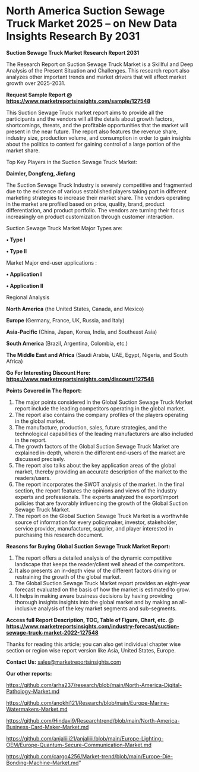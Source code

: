 # North America Suction Sewage Truck Market 2025 – on New Data Insights Research By 2031

<strong>Suction Sewage Truck Market Research Report 2031</strong>

The Research Report on Suction Sewage Truck Market is a Skillful and Deep Analysis of the Present Situation and Challenges. This research report also analyzes other important trends and market drivers that will affect market growth over 2025-2031.

<strong>Request Sample Report @ <a href=https://www.marketreportsinsights.com/sample/127548>https://www.marketreportsinsights.com/sample/127548</a></strong>

This Suction Sewage Truck market report aims to provide all the participants and the vendors will all the details about growth factors, shortcomings, threats, and the profitable opportunities that the market will present in the near future. The report also features the revenue share, industry size, production volume, and consumption in order to gain insights about the politics to contest for gaining control of a large portion of the market share.

Top Key Players in the Suction Sewage Truck Market:

<strong>Daimler, Dongfeng, Jiefang</strong>

The Suction Sewage Truck Industry is severely competitive and fragmented due to the existence of various established players taking part in different marketing strategies to increase their market share. The vendors operating in the market are profiled based on price, quality, brand, product differentiation, and product portfolio. The vendors are turning their focus increasingly on product customization through customer interaction.

Suction Sewage Truck Market Major Types are:

<strong>• Type I

• Type II</strong>

Market Major end-user applications :

<strong>• Application I

• Application II</strong>

Regional Analysis

</u><strong><b>North America</b></strong> (the United States, Canada, and Mexico)

<strong><b>Europe </b></strong>(Germany, France, UK, Russia, and Italy)

<strong><b>Asia-Pacific</b></strong> (China, Japan, Korea, India, and Southeast Asia)

<strong><b>South America</b></strong> (Brazil, Argentina, Colombia, etc.)

<strong><b>The Middle East and Africa</b></strong> (Saudi Arabia, UAE, Egypt, Nigeria, and South Africa)

<strong>Go For Interesting Discount Here: <a href=https://www.marketreportsinsights.com/discount/127548>https://www.marketreportsinsights.com/discount/127548</a></strong>

<strong>Points Covered in The Report:</strong>
<ol>
  <li>The major points considered in the Global Suction Sewage Truck Market report include the leading competitors operating in the global market.</li>
  <li>The report also contains the company profiles of the players operating in the global market.</li>
  <li>The manufacture, production, sales, future strategies, and the technological capabilities of the leading manufacturers are also included in the report.</li>
  <li>The growth factors of the Global Suction Sewage Truck Market are explained in-depth, wherein the different end-users of the market are discussed precisely.</li>
  <li>The report also talks about the key application areas of the global market, thereby providing an accurate description of the market to the readers/users.</li>
  <li>The report incorporates the SWOT analysis of the market. In the final section, the report features the opinions and views of the industry experts and professionals. The experts analyzed the export/import policies that are favorably influencing the growth of the Global Suction Sewage Truck Market.</li>
  <li>The report on the Global Suction Sewage Truck Market is a worthwhile source of information for every policymaker, investor, stakeholder, service provider, manufacturer, supplier, and player interested in purchasing this research document.</li>
</ol>
<strong>Reasons for Buying Global Suction Sewage Truck Market Report:</strong>

<ol>
  <li>The report offers a detailed analysis of the dynamic competitive landscape that keeps the reader/client well ahead of the competitors.</li>
  <li>It also presents an in-depth view of the different factors driving or restraining the growth of the global market.</li>
  <li>The Global Suction Sewage Truck Market report provides an eight-year forecast evaluated on the basis of how the market is estimated to grow.</li>
  <li>It helps in making aware business decisions by having providing thorough insights insights into the global market and by making an all-inclusive analysis of the key market segments and sub-segments.</li>
</ol>
<strong>Access full Report Description, TOC, Table of Figure, Chart, etc. @ <a href=https://www.marketreportsinsights.com/industry-forecast/suction-sewage-truck-market-2022-127548>https://www.marketreportsinsights.com/industry-forecast/suction-sewage-truck-market-2022-127548</a></strong>


Thanks for reading this article; you can also get individual chapter wise section or region wise report version like Asia, United States, Europe.

<strong>Contact Us:</strong>
sales@marketreportsinsights.com

<strong>Our other reports:</strong>

<a href=https://github.com/arha237/research/blob/main/North-America-Digital-Pathology-Market.md>https://github.com/arha237/research/blob/main/North-America-Digital-Pathology-Market.md</a>

<a href=https://github.com/anokhi121/Research/blob/main/Europe-Marine-Watermakers-Market.md>https://github.com/anokhi121/Research/blob/main/Europe-Marine-Watermakers-Market.md</a>

<a href=https://github.com/Hindavi9/Researchtrend/blob/main/North-America-Business-Card-Maker-Market.md>https://github.com/Hindavi9/Researchtrend/blob/main/North-America-Business-Card-Maker-Market.md</a>

<a href=https://github.com/anjaliiii21/anjaliiii/blob/main/Europe-Lighting-OEM/Europe-Quantum-Secure-Communication-Market.md>https://github.com/anjaliiii21/anjaliiii/blob/main/Europe-Lighting-OEM/Europe-Quantum-Secure-Communication-Market.md</a>

<a href=https://github.com/cargo4256/Market-trend/blob/main/Europe-Die-Bonding-Machine-Market.md>https://github.com/cargo4256/Market-trend/blob/main/Europe-Die-Bonding-Machine-Market.md</a>"
